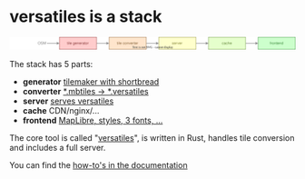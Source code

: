 # versatiles is a stack

<img src="https://github.com/versatiles-org/.github/raw/main/profile/stack.svg">

The stack has 5 parts:

- **generator** [tilemaker with shortbread](https://github.com/versatiles-org/versatiles-generator) 
- **converter** [*.mbtiles -> *.versatiles](https://github.com/versatiles-org/versatiles-converter)
- **server** [serves versatiles](https://github.com/versatiles-org/versatiles-server)
- **cache** CDN/nginx/...
- **frontend** [MapLibre, styles, 3 fonts, ...](https://github.com/versatiles-org/versatiles-frontend)

The core tool is called "[versatiles](https://github.com/versatiles-org/versatiles-rs)", is written in Rust, handles tile conversion and includes a full server.

You can find the [how-to's in the documentation](https://github.com/versatiles-org/versatiles-documentation)